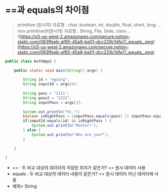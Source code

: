 # ==과 equals의 차이점
> primitive (원시의) 자료형 : char, boolean, int, double, float, short, long ...   
> non primitive(비원시의) 자료형 : String, File, Date, class ..   
![https://s3-us-west-2.amazonaws.com/secure.notion-static.com/093ffeeb-af85-45a8-be01-dcc229c1dfa7/_equals_.png](https://s3-us-west-2.amazonaws.com/secure.notion-static.com/093ffeeb-af85-45a8-be01-dcc229c1dfa7/_equals_.png)

```java
public class AuthApp2 {
 
    public static void main(String[] args) {
         
        String id = "egoing";
        String inputId = args[0];
         
        String pass = "1111";
        String pass2 = "2222";
        String inputPass = args[1];
         
        System.out.println("Hi.");
        boolean isRightPass = (inputPass.equals(pass) || inputPass.equals(pass2));
        if(inputId.equals(id) && isRightPass ) {
            System.out.println("Master!");
        } else {
            System.out.println("Who are you?");
        }       
 
    }
 
}
```

- == : 두 비교 대상의 데이터의 저장된 위치가 같은가? => 원시 데이터 사용
- equals : 두 비교 대상의 데이터 내용이 같은가? => 원시 데이터 아닌 데이터에 사용
- 예외> String
